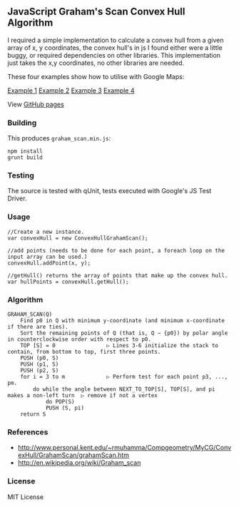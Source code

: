 ## JavaScript Graham's Scan Convex Hull Algorithm

I required a simple implementation to calculate a convex hull from a given array of x, y coordinates,
the convex hull's in js I found either were a little buggy, or required dependencies on other libraries.
This implementation just takes the x,y coordinates, no other libraries are needed.

These four examples show how to utilise with Google Maps:

[Example 1](https://dl.dropboxusercontent.com/u/26246816/graham_scan/example/gmaps_example1.html)
[Example 2](https://dl.dropboxusercontent.com/u/26246816/graham_scan/example/gmaps_example2.html)
[Example 3](https://dl.dropboxusercontent.com/u/26246816/graham_scan/example/gmaps_example3.html)
[Example 4](https://dl.dropboxusercontent.com/u/26246816/graham_scan/example/gmaps_example4.html)

View [GitHub pages](http://brian3kb.github.io/graham_scan_js)

### Building

This produces `graham_scan.min.js`:

	npm install
	grunt build

### Testing

The source is tested with qUnit, tests executed with Google's JS Test Driver.

### Usage

    //Create a new instance.
    var convexHull = new ConvexHullGrahamScan();

    //add points (needs to be done for each point, a foreach loop on the input array can be used.)
    convexHull.addPoint(x, y);

    //getHull() returns the array of points that make up the convex hull.
    var hullPoints = convexHull.getHull();
    
### Algorithm

	GRAHAM_SCAN(Q)
	    Find p0 in Q with minimum y-coordinate (and minimum x-coordinate if there are ties).
	    Sort the remaining points of Q (that is, Q − {p0}) by polar angle in counterclockwise order with respect to p0.
	    TOP [S] = 0                ▷ Lines 3-6 initialize the stack to contain, from bottom to top, first three points.
	    PUSH (p0, S)
	    PUSH (p1, S)
	    PUSH (p2, S)
	    for i = 3 to m             ▷ Perform test for each point p3, ..., pm.
	        do while the angle between NEXT_TO_TOP[S], TOP[S], and pi makes a non-left turn  ▷ remove if not a vertex
	            do POP(S)
	            PUSH (S, pi)
	    return S

### References

* http://www.personal.kent.edu/~rmuhamma/Compgeometry/MyCG/ConvexHull/GrahamScan/grahamScan.htm
* http://en.wikipedia.org/wiki/Graham_scan

### License

MIT License
